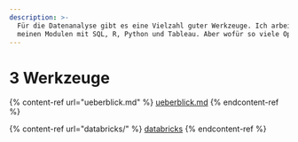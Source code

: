 ```yaml
---
description: >-
  Für die Datenanalyse gibt es eine Vielzahl guter Werkzeuge. Ich arbeite in
  meinen Modulen mit SQL, R, Python und Tableau. Aber wofür so viele Optionen?
---
```


# 3 Werkzeuge

{% content-ref url="ueberblick.md" %}
[ueberblick.md](ueberblick.md)
{% endcontent-ref %}

{% content-ref url="databricks/" %}
[databricks](databricks/)
{% endcontent-ref %}
